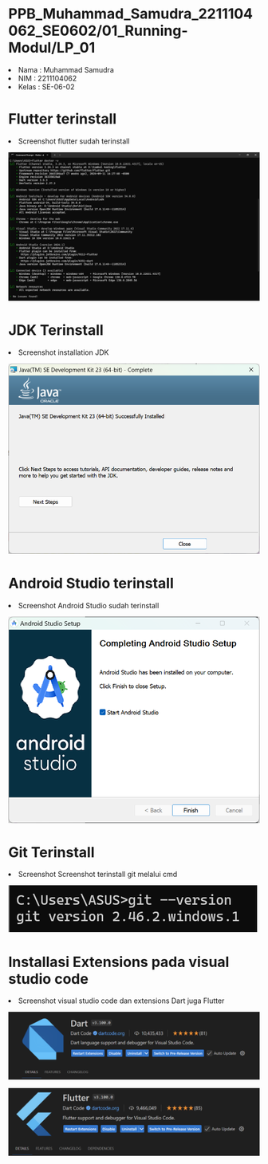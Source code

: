 # PPB_Muhammad_Samudra_2211104062_SE0602/01_Running-Modul/LP_01

<li> Nama   : Muhammad Samudra
<li> NIM    : 2211104062
<li> Kelas  : SE-06-02

# Flutter terinstall
<li> Screenshot flutter sudah terinstall

![image](gambar/flutter.png)

# JDK Terinstall
<li> Screenshot installation JDK

![image](gambar/JDK.png)

# Android Studio terinstall
<li> Screenshot Android Studio sudah terinstall

![image](gambar/Android%20Studio.png)

# Git Terinstall
<li> Screenshot Screenshot terinstall git melalui cmd

![image](gambar/Git.png)

# Installasi Extensions pada visual studio code
<li> Screenshot visual studio code dan extensions Dart juga Flutter

![image](gambar/Extension%20Dart.png)
<br>

![image](gambar/Extension%20Flutter.png)